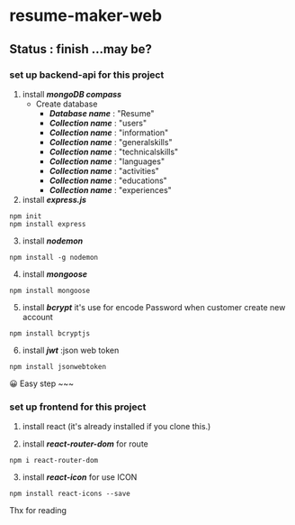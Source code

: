 # resume-maker-web
## Status : finish ...may be?
### set up backend-api for this project
1. install ***mongoDB compass***
   - Create database
     - ***Database name*** : "Resume"
     - ***Collection name*** : "users"
     - ***Collection name*** : "information"
     - ***Collection name*** : "generalskills"
     - ***Collection name*** : "technicalskills"
     - ***Collection name*** : "languages"
     - ***Collection name*** : "activities"
     - ***Collection name*** : "educations"
     - ***Collection name*** : "experiences"
2. install ***express.js***
```
npm init
npm install express 
```
3. install ***nodemon***
```
npm install -g nodemon
```
4. install ***mongoose***
```
npm install mongoose
```
5. install ***bcrypt*** it's use for encode Password when customer create new account
```
npm install bcryptjs
```
6. install ***jwt*** :json web token
```
npm install jsonwebtoken
```
😀 Easy step ~~~

### set up frontend for this project
1. install react (it's already installed if you clone this.)

2. install ***react-router-dom*** for route 
```
npm i react-router-dom
```
3. install ***react-icon*** for use ICON
```
npm install react-icons --save
```

Thx for reading
